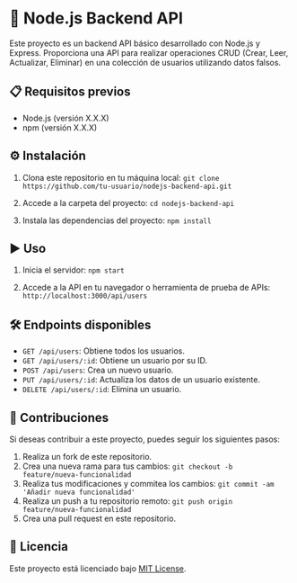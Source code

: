 # 🚀 Node.js Backend API

Este proyecto es un backend API básico desarrollado con Node.js y Express. Proporciona una API para realizar operaciones CRUD (Crear, Leer, Actualizar, Eliminar) en una colección de usuarios utilizando datos falsos.

## 📋 Requisitos previos
- Node.js (versión X.X.X)
- npm (versión X.X.X)

## ⚙️ Instalación
1. Clona este repositorio en tu máquina local:
   `git clone https://github.com/tu-usuario/nodejs-backend-api.git`

2. Accede a la carpeta del proyecto:
   `cd nodejs-backend-api`

3. Instala las dependencias del proyecto:
   `npm install`

## ▶️ Uso
1. Inicia el servidor:
   `npm start`

2. Accede a la API en tu navegador o herramienta de prueba de APIs:
   `http://localhost:3000/api/users`

## 🛠️ Endpoints disponibles
- `GET /api/users`: Obtiene todos los usuarios.
- `GET /api/users/:id`: Obtiene un usuario por su ID.
- `POST /api/users`: Crea un nuevo usuario.
- `PUT /api/users/:id`: Actualiza los datos de un usuario existente.
- `DELETE /api/users/:id`: Elimina un usuario.

## 🤝 Contribuciones
Si deseas contribuir a este proyecto, puedes seguir los siguientes pasos:
1. Realiza un fork de este repositorio.
2. Crea una nueva rama para tus cambios:
   `git checkout -b feature/nueva-funcionalidad`
3. Realiza tus modificaciones y commitea los cambios:
   `git commit -am 'Añadir nueva funcionalidad'`
4. Realiza un push a tu repositorio remoto:
   `git push origin feature/nueva-funcionalidad`
5. Crea una pull request en este repositorio.

## 📄 Licencia
Este proyecto está licenciado bajo [MIT License](LICENSE).
